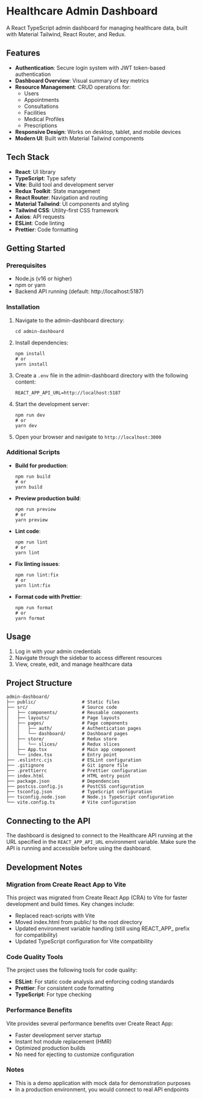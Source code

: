 # Healthcare Admin Dashboard

A React TypeScript admin dashboard for managing healthcare data, built with Material Tailwind, React Router, and Redux.

## Features

- **Authentication**: Secure login system with JWT token-based authentication
- **Dashboard Overview**: Visual summary of key metrics
- **Resource Management**: CRUD operations for:
  - Users
  - Appointments
  - Consultations
  - Facilities
  - Medical Profiles
  - Prescriptions
- **Responsive Design**: Works on desktop, tablet, and mobile devices
- **Modern UI**: Built with Material Tailwind components

## Tech Stack

- **React**: UI library
- **TypeScript**: Type safety
- **Vite**: Build tool and development server
- **Redux Toolkit**: State management
- **React Router**: Navigation and routing
- **Material Tailwind**: UI components and styling
- **Tailwind CSS**: Utility-first CSS framework
- **Axios**: API requests
- **ESLint**: Code linting
- **Prettier**: Code formatting

## Getting Started

### Prerequisites

- Node.js (v16 or higher)
- npm or yarn
- Backend API running (default: http://localhost:5187)

### Installation

1. Navigate to the admin-dashboard directory:
   ```
   cd admin-dashboard
   ```

2. Install dependencies:
   ```
   npm install
   # or
   yarn install
   ```

3. Create a `.env` file in the admin-dashboard directory with the following content:
   ```
   REACT_APP_API_URL=http://localhost:5187
   ```

4. Start the development server:
   ```
   npm run dev
   # or
   yarn dev
   ```

5. Open your browser and navigate to `http://localhost:3000`

### Additional Scripts

- **Build for production**:
  ```
  npm run build
  # or
  yarn build
  ```

- **Preview production build**:
  ```
  npm run preview
  # or
  yarn preview
  ```

- **Lint code**:
  ```
  npm run lint
  # or
  yarn lint
  ```

- **Fix linting issues**:
  ```
  npm run lint:fix
  # or
  yarn lint:fix
  ```

- **Format code with Prettier**:
  ```
  npm run format
  # or
  yarn format
  ```

## Usage

1. Log in with your admin credentials
2. Navigate through the sidebar to access different resources
3. View, create, edit, and manage healthcare data

## Project Structure

```
admin-dashboard/
├── public/                 # Static files
├── src/                    # Source code
│   ├── components/         # Reusable components
│   ├── layouts/            # Page layouts
│   ├── pages/              # Page components
│   │   ├── auth/           # Authentication pages
│   │   └── dashboard/      # Dashboard pages
│   ├── store/              # Redux store
│   │   └── slices/         # Redux slices
│   ├── App.tsx             # Main app component
│   └── index.tsx           # Entry point
├── .eslintrc.cjs           # ESLint configuration
├── .gitignore              # Git ignore file
├── .prettierrc             # Prettier configuration
├── index.html              # HTML entry point
├── package.json            # Dependencies
├── postcss.config.js       # PostCSS configuration
├── tsconfig.json           # TypeScript configuration
├── tsconfig.node.json      # Node.js TypeScript configuration
└── vite.config.ts          # Vite configuration
```

## Connecting to the API

The dashboard is designed to connect to the Healthcare API running at the URL specified in the `REACT_APP_API_URL` environment variable. Make sure the API is running and accessible before using the dashboard.

## Development Notes

### Migration from Create React App to Vite

This project was migrated from Create React App (CRA) to Vite for faster development and build times. Key changes include:

- Replaced react-scripts with Vite
- Moved index.html from public/ to the root directory
- Updated environment variable handling (still using REACT_APP_ prefix for compatibility)
- Updated TypeScript configuration for Vite compatibility

### Code Quality Tools

The project uses the following tools for code quality:

- **ESLint**: For static code analysis and enforcing coding standards
- **Prettier**: For consistent code formatting
- **TypeScript**: For type checking

### Performance Benefits

Vite provides several performance benefits over Create React App:

- Faster development server startup
- Instant hot module replacement (HMR)
- Optimized production builds
- No need for ejecting to customize configuration

### Notes

- This is a demo application with mock data for demonstration purposes
- In a production environment, you would connect to real API endpoints

